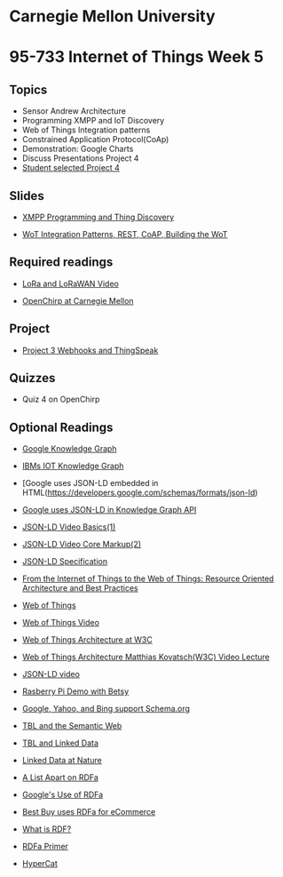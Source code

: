 # Carnegie Mellon University

# 95-733 Internet of Things Week 5

## Topics

+ Sensor Andrew Architecture
+ Programming XMPP and IoT Discovery
+ Web of Things Integration patterns
+ Constrained Application Protocol(CoAp)
+ Demonstration: Google Charts
+ Discuss Presentations Project 4
+ [Student selected Project 4](https://www.andrew.cmu.edu/user/mm6/95-733/iot/Presentation.txt)

## Slides

+ [XMPP Programming and Thing Discovery ](https://www.andrew.cmu.edu/user/mm6/95-733/PowerPoint/05_XMPP_Programming.pptx)

+ [WoT Integration Patterns, REST, CoAP, Building the WoT ](https://www.andrew.cmu.edu/user/mm6/95-733/PowerPoint/04_CoAP.pptx)

## Required readings

+ [LoRa and LoRaWAN Video](https://youtu.be/6WMzRrmMjQU)

+ [OpenChirp at Carnegie Mellon](https://users.ece.cmu.edu/~agr/resources/publications/openchirp-smart-edge-17.pdf)


## Project

+ [Project 3 Webhooks and ThingSpeak ](https://www.andrew.cmu.edu/user/mm6/95-733/homework/Spring2020/S20Project3.txt)

## Quizzes

+ Quiz 4 on OpenChirp

## Optional Readings

+ [Google Knowledge Graph](https://www.youtube.com/watch?v=mmQl6VGvX-c)

+ [IBMs IOT Knowledge Graph](https://www.youtube.com/watch?v=ebBTdH62yLg)

+ [Google uses JSON-LD embedded in HTML(https://developers.google.com/schemas/formats/json-ld)

+ [Google uses JSON-LD in Knowledge Graph API](https://developers.google.com/knowledge-graph/)

+ [JSON-LD Video Basics(1)](https://www.youtube.com/watch?v=vioCbTo3C-4)

+ [JSON-LD Video Core Markup(2)](https://www.youtube.com/watch?v=UmvWk_TQ30A)

+ [JSON-LD Specification](https://www.w3.org/TR/json-ld/)

+ [From the Internet of Things to the Web of Things: Resource Oriented Architecture and Best Practices](https://www.vs.inf.ethz.ch/publ/papers/dguinard-fromth-2010.pdf)

+ [Web of Things](https://www.w3.org/2017/04/w3c-web-of-things-intro.pdf)

+ [Web of Things Video](https://www.postscapes.com/pulse/web-of-things-the-pursuit-of-interoperability-in-iot/)

+ [Web of Things Architecture at W3C](https://w3c.github.io/wot-architecture/)

+ [Web of Things Architecture Matthias Kovatsch(W3C) Video Lecture](https://www.youtube.com/watch?v=xgkglOZiF9M)

+ [JSON-LD video](https://www.youtube.com/watch?v=vioCbTo3C-4)

+ [Rasberry Pi Demo with Betsy](https://www.youtube.com/watch?v=DPHzm3f2lps)

+ [Google, Yahoo, and Bing support Schema.org](http://schema.org)

+ [TBL and the Semantic Web](http://www.youtube.com/watch?v=HeUrEh-nqtU)

+ [TBL and Linked Data](http://5stardata.info)

+ [Linked Data at Nature](http://data.nature.com)

+ [A List Apart on RDFa](http://www.alistapart.com/articles/introduction-to-rdfa/)

+ [Google's Use of RDFa](http://support.google.com/webmasters/bin/answer.py?hl=en&amp;answer=99170&amp;topic=1088472&amp;ctx=topic)

+ [Best Buy uses RDFa for eCommerce](http://www.readwriteweb.com/archives/how_best_buy_is_using_the_semantic_web.php)

+ [What is RDF?](http://www.xml.com/pub/a/2001/01/24/rdf.html)

+ [RDFa Primer](http://www.w3.org/TR/xhtml-rdfa-primer/)

+ [HyperCat](https://youtu.be/6Ps8iEGRi1U)

